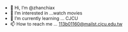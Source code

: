 - 👋 Hi, I’m @zhanchiax
- 👀 I’m interested in ...watch movies
- 🌱 I’m currently learning ... CJCU
- 📫 How to reach me ... 113b01160@mailst.cjcu.edu.tw
<!---
zhanchiax/zhanchiax is a ✨ special ✨ repository because its `README.md` (this file) appears on your GitHub profile.
You can click the Preview link to take a look at your changes.
--->
